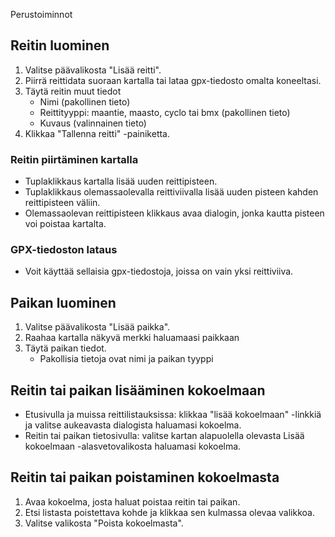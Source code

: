 Perustoiminnot

## Reitin luominen

1. Valitse päävalikosta "Lisää reitti".
2. Piirrä reittidata suoraan kartalla tai lataa gpx-tiedosto omalta koneeltasi.
3. Täytä reitin muut tiedot
   - Nimi (pakollinen tieto)
   - Reittityyppi: maantie, maasto, cyclo tai bmx (pakollinen tieto)
   - Kuvaus (valinnainen tieto)
4. Klikkaa "Tallenna reitti" -painiketta.

### Reitin piirtäminen kartalla

- Tuplaklikkaus kartalla lisää uuden reittipisteen.
- Tuplaklikkaus olemassaolevalla reittiviivalla lisää uuden pisteen kahden reittipisteen väliin.
- Olemassaolevan reittipisteen klikkaus avaa dialogin, jonka kautta pisteen voi poistaa kartalta.

### GPX-tiedoston lataus

- Voit käyttää sellaisia gpx-tiedostoja, joissa on vain yksi reittiviiva.

## Paikan luominen

1. Valitse päävalikosta "Lisää paikka".
2. Raahaa kartalla näkyvä merkki haluamaasi paikkaan
3. Täytä paikan tiedot.
   - Pakollisia tietoja ovat nimi ja paikan tyyppi
  
  
## Reitin tai paikan lisääminen kokoelmaan

- Etusivulla ja muissa reittilistauksissa: klikkaa "lisää kokoelmaan" -linkkiä ja valitse aukeavasta dialogista haluamasi kokoelma.
- Reitin tai paikan tietosivulla: valitse kartan alapuolella olevasta Lisää kokoelmaan -alasvetovalikosta haluamasi kokoelma.

## Reitin tai paikan poistaminen kokoelmasta

1. Avaa kokoelma, josta haluat poistaa reitin tai paikan.
2. Etsi listasta poistettava kohde ja klikkaa sen kulmassa olevaa valikkoa.
3. Valitse valikosta "Poista kokoelmasta".
